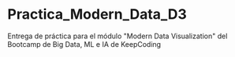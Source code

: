 # Practica_Modern_Data_D3
Entrega de práctica para el módulo "Modern Data Visualization" del Bootcamp de Big Data, ML e IA de KeepCoding
